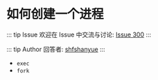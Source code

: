 # 如何创建一个进程



::: tip Issue 
 欢迎在 Issue 中交流与讨论: [Issue 300](https://github.com/shfshanyue/Daily-Question/issues/300) 
:::

::: tip Author 
回答者: [shfshanyue](https://github.com/shfshanyue) 
:::

+ `exec`
+ `fork`